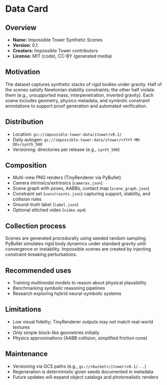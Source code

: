 # Data Card

## Overview

- **Name:** Impossible Tower Synthetic Scenes
- **Version:** 0.1
- **Creators:** Impossible Tower contributors
- **License:** MIT (code), CC-BY (generated media)

## Motivation

The dataset captures synthetic stacks of rigid bodies under gravity. Half of the scenes satisfy Newtonian stability constraints; the other half violate them (e.g., unsupported mass, interpenetration, inverted gravity). Each scene includes geometry, physics metadata, and symbolic constraint annotations to support proof generation and automated verification.

## Distribution

- Location: `gs://impossible-tower-data/itower/v0.1/`
- Daily autogen: `gs://impossible-tower-data/itower/<YYYY-MM-DD>/synth_500`
- Versioning: directories per release (e.g., `synth_500`)

## Composition

- Multi-view PNG renders (TinyRenderer via PyBullet)
- Camera intrinsics/extrinsics (`cameras.json`)
- Scene graph with poses, AABBs, contact map (`scene_graph.json`)
- Constraint set (`constraints.json`) capturing support, stability, and collision rules
- Ground-truth label (`label.json`)
- Optional stitched video (`video.mp4`)

## Collection process

Scenes are generated procedurally using seeded random sampling. PyBullet simulates rigid body dynamics under standard gravity until convergence or instability. Impossible scenes are created by injecting constraint-breaking perturbations.

## Recommended uses

- Training multimodal models to reason about physical plausibility
- Benchmarking symbolic reasoning pipelines
- Research exploring hybrid neural-symbolic systems

## Limitations

- Low visual fidelity; TinyRenderer outputs may not match real-world textures
- Only simple block-like geometries initially
- Physics approximations (AABB collision, simplified friction cone)

## Maintenance

- Versioning via GCS paths (e.g., `gs://<bucket>/itower/v0.1/...`)
- Regeneration is deterministic given seeds documented in metadata
- Future updates will expand object catalogs and photorealistic renders

